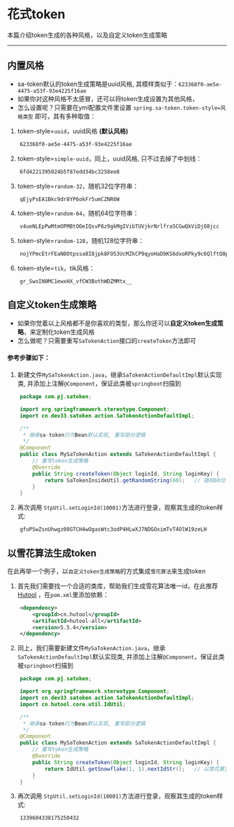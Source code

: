 # 花式token

本篇介绍token生成的各种风格，以及自定义token生成策略

--- 


## 内置风格

- sa-token默认的token生成策略是uuid风格, 其模样类似于：`623368f0-ae5e-4475-a53f-93e4225f16ae`<br>
- 如果你对这种风格不太感冒，还可以将token生成设置为其他风格，
- 怎么设置呢？只需要在yml配置文件里设置 `spring.sa-token.token-style=风格类型` 即可，其有多种取值： <br>


1. token-style=`uuid`，uuid风格 **(默认风格)**
``` html
	623368f0-ae5e-4475-a53f-93e4225f16ae
```

2. token-style=`simple-uuid`，同上，uuid风格, 只不过去掉了中划线：
``` html
	6fd4221395024b5f87edd34bc3258ee8
```

3. token-style=`random-32`，随机32位字符串：
``` html
	qEjyPsEA1Bkc9dr8YP6okFr5umCZNR6W
```

4. token-style=`random-64`，随机64位字符串：
``` html
	v4ueNLEpPwMtmOPMBtOOeIQsvP8z9gkMgIVibTUVjkrNrlfra5CGwQkViDjO8jcc
```

5. token-style=`random-128`，随机128位字符串：
``` html
	nojYPmcEtrFEaN0Otpssa8I8jpk8FO53UcMZkCP9qyoHaDbKS6dxoRPky9c6QlftQ0pdzxRGXsKZmUSrPeZBOD6kJFfmfgiRyUmYWcj4WU4SSP2ilakWN1HYnIuX0Olj
```

6. token-style=`tik`，tik风格：
``` html
	gr_SwoIN0MC1ewxHX_vfCW3BothWDZMMtx__
```


## 自定义token生成策略
- 如果你觉着以上风格都不是你喜欢的类型，那么你还可以**自定义token生成策略**，来定制化token生成风格 <br>
- 怎么做呢？只需要重写`SaTokenAction`接口的`createToken`方法即可


#### 参考步骤如下：
1. 新建文件`MySaTokenAction.java`，继承`SaTokenActionDefaultImpl`默认实现类, 并添加上注解`@Component`，保证此类被`springboot`扫描到
``` java 
	package com.pj.satoken;

	import org.springframework.stereotype.Component;
	import cn.dev33.satoken.action.SaTokenActionDefaultImpl;

	/**
	 * 继承sa-token行为Bean默认实现, 重写部分逻辑 
	 */
	@Component
	public class MySaTokenAction extends SaTokenActionDefaultImpl {
		// 重写token生成策略 
		@Override
		public String createToken(Object loginId, String loginKey) {
			return SaTokenInsideUtil.getRandomString(60);	// 随机60位字符串
		}
	}
```

2. 再次调用 `StpUtil.setLoginId(10001)`方法进行登录，观察其生成的token样式:
``` html
	gfuPSwZsnUhwgz08GTCH4wOgasWtc3odP4HLwXJ7NDGOximTvT4OlW19zeLH
```



## 以雪花算法生成token
在此再举一个例子，以`自定义token生成策略`的方式集成`雪花算法`来生成token

1. 首先我们需要找一个合适的类库，帮助我们生成雪花算法唯一id，在此推荐 [Hutool](https://hutool.cn/docs/#/) ，在`pom.xml`里添加依赖：
``` xml
	<dependency>
	    <groupId>cn.hutool</groupId>
	    <artifactId>hutool-all</artifactId>
	    <version>5.5.4</version>
	</dependency>
```

2. 同上，我们需要新建文件`MySaTokenAction.java`，继承`SaTokenActionDefaultImpl`默认实现类, 并添加上注解`@Component`，保证此类被`springboot`扫描到
``` java 
	package com.pj.satoken;

	import org.springframework.stereotype.Component;
	import cn.dev33.satoken.action.SaTokenActionDefaultImpl;
	import cn.hutool.core.util.IdUtil;

	/**
	 * 继承sa-token行为Bean默认实现, 重写部分逻辑 
	 */
	@Component
	public class MySaTokenAction extends SaTokenActionDefaultImpl {
		// 重写token生成策略 
		@Override
		public String createToken(Object loginId, String loginKey) {
			return IdUtil.getSnowflake(1, 1).nextIdStr();	// 以雪花算法生成token 
		}
	}
```

3. 再次调用 `StpUtil.setLoginId(10001)`方法进行登录，观察其生成的token样式: 
``` html
	1339604338175250432
```